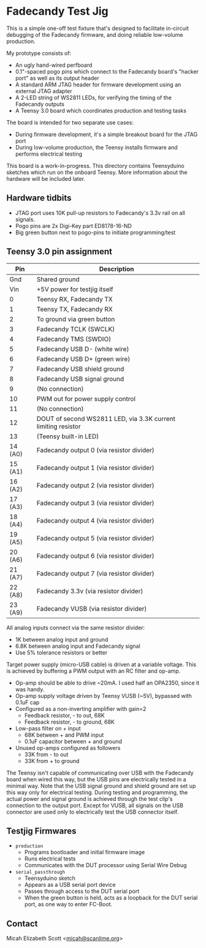 Fadecandy Test Jig
==================

This is a simple one-off test fixture that's designed to facilitate in-circuit debugging of the Fadecandy firmware, and doing reliable low-volume production.

My prototype consists of:

* An ugly hand-wired perfboard
* 0.1"-spaced pogo pins which connect to the Fadecandy board's "hacker port" as well as its output header
* A standard ARM JTAG header for firmware development using an external JTAG adapter
* A 2-LED string of WS2811 LEDs, for verifying the timing of the Fadecandy outputs
* A Teensy 3.0 board which coordinates production and testing tasks

The board is intended for two separate use cases:

* During firmware development, it's a simple breakout board for the JTAG port
* During low-volume production, the Teensy installs firmware and performs electrical testing

This board is a work-in-progress. This directory contains Teensyduino sketches which run on the onboard Teensy. More information about the hardware will be included later.

Hardware tidbits
----------------

* JTAG port uses 10K pull-up resistors to Fadecandy's 3.3v rail on all signals.
* Pogo pins are 2x Digi-Key part ED8178-16-ND
* Big green button next to pogo-pins to initiate programming/test

Teensy 3.0 pin assignment
-------------------------

Pin      | Description
-------- | ----------------------------------
Gnd      | Shared ground
Vin      | +5V power for testjig itself
0        | Teensy RX, Fadecandy TX
1        | Teensy TX, Fadecandy RX
2        | To ground via green button
3        | Fadecandy TCLK (SWCLK)
4        | Fadecandy TMS (SWDIO)
5        | Fadecandy USB D- (white wire)
6        | Fadecandy USB D+ (green wire)
7        | Fadecandy USB shield ground
8        | Fadecandy USB signal ground
9        | (No connection)
10       | PWM out for power supply control
11       | (No connection)
12       | DOUT of second WS2811 LED, via 3.3K current limiting resistor
13       | (Teensy built-in LED)
14 (A0)  | Fadecandy output 0 (via resistor divider)
15 (A1)  | Fadecandy output 1 (via resistor divider)
16 (A2)  | Fadecandy output 2 (via resistor divider)
17 (A3)  | Fadecandy output 3 (via resistor divider)
18 (A4)  | Fadecandy output 4 (via resistor divider)
19 (A5)  | Fadecandy output 5 (via resistor divider)
20 (A6)  | Fadecandy output 6 (via resistor divider)
21 (A7)  | Fadecandy output 7 (via resistor divider)
22 (A8)  | Fadecandy 3.3v     (via resistor divider)
23 (A9)  | Fadecandy VUSB     (via resistor divider)

All analog inputs connect via the same resistor divider:

* 1K between analog input and ground
* 6.8K between analog input and Fadecandy signal
* Use 5% tolerance resistors or better

Target power supply (micro-USB cable) is driven at a variable voltage. This is achieved by buffering a PWM output with an RC filter and op-amp.

* Op-amp should be able to drive ~20mA. I used half an OPA2350, since it was handy.
* Op-amp supply voltage driven by Teensy VUSB (~5V), bypassed with 0.1uF cap
* Configured as a non-inverting amplifier with gain=2
  * Feedback resistor, - to out, 68K
  * Feedback resistor, - to ground, 68K
* Low-pass filter on + input
  * 68K between + and PWM input
  * 0.1uF capacitor between + and ground
* Unused op-amps configured as followers
  * 33K from - to out
  * 33K from + to ground

The Teensy isn't capable of communicating over USB with the Fadecandy board when wired this way, but the USB pins are electrically tested in a minimal way. Note that the USB signal ground and shield ground are set up this way only for electrical testing. During testing and programming, the actual power and signal ground is achieved through the test clip's connection to the output port. Except for VUSB, all signals on the USB connector are used only to electrically test the USB connector itself.

Testjig Firmwares
-----------------

* `production`
	* Programs bootloader and initial firmware image
	* Runs electrical tests
	* Communicates with the DUT processor using Serial Wire Debug
* `serial_passthrough`
	* Teensyduino sketch
    * Appears as a USB serial port device
	* Passes through access to the DUT serial port
	* When the green button is held, acts as a loopback for the DUT serial port, as one way to enter FC-Boot.

Contact
-------

Micah Elizabeth Scott <<micah@scanlime.org>>